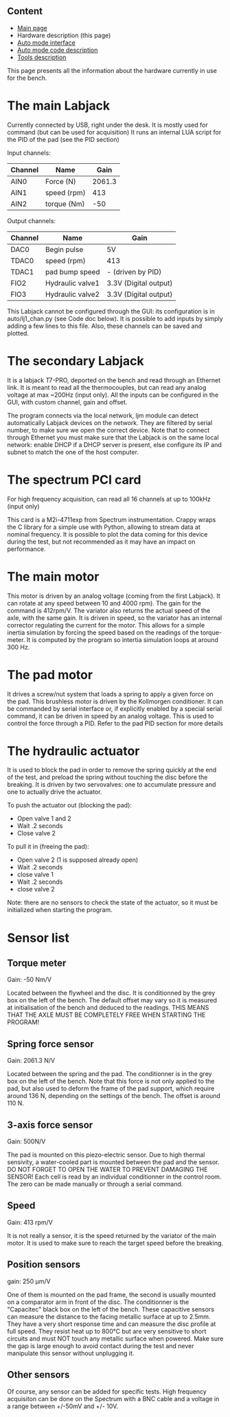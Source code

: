 Content
-------

* [Main page](help.html)
* Hardware description (this page)
* [Auto mode interface](interface.html)
* [Auto mode code description](auto.html)
* [Tools description](tools.html)

This page presents all the information about the hardware currently in use
for the bench.


The main Labjack
================
Currently connected by USB, right under the desk.
It is mostly used for command (but can be used for acquisition)
It runs an internal LUA script for the PID of the pad (see the PID section)

Input channels:

|Channel    |Name       |Gain       |
|-----------|-----------|-----------|
|AIN0       |Force (N)  |2061.3     |
|AIN1       |speed (rpm)|413        |
|AIN2       |torque (Nm)|-50        |

Output channels:

|Channel    |Name            |Gain                   |
|-----------|----------------|-----------------------|
|DAC0       |Begin pulse     |5V                     |
|TDAC0      |speed (rpm)     |413                    |
|TDAC1      |pad bump speed  |- (driven by PID)      |
|FIO2       |Hydraulic valve1|3.3V (Digital output)  |
|FIO3       |Hydraulic valve2|3.3V (Digital output)  |

This Labjack cannot be configured through the GUI: its configuration is
in auto/lj1_chan.py (see Code doc below).
It is possible to add inputs by simply adding a few lines to this file.
Also, these channels can be saved and plotted.


The secondary Labjack
=====================
It is a labjack T7-PRO, deported on the bench and read through an Ethernet link.
It is meant to read all the thermocouples, but can read any analog voltage
at max ~200Hz (input only).
All the inputs can be configured in the GUI, with custom channel, gain and
offset.

The program connects via the local network, ljm module can detect automatically
Labjack devices on the network. They are filtered by serial number, to make
sure we open the correct device. Note that to connect through Ethernet you must
make sure that the Labjack is on the same local network: enable DHCP if a DHCP
server is present, else configure its IP and subnet to match the one of the
host computer.

The spectrum PCI card
=====================
For high frequency acquisition, can read all 16
channels at up to 100kHz (input only)

This card is a M2i-4711exp from Spectrum instrumentation. Crappy wraps the
C library for a simple use with Python, allowing to stream data at nominal
frequency. It is possible to plot the data coming for this device during
the test, but not recommended as it may have an impact on performance.

The main motor
==============
This motor is driven by an analog voltage (coming from the first Labjack).
It can rotate at any speed between 10 and 4000 rpm). The gain for the command
is 412rpm/V. The variator also returns the actual speed of the axle, with
the same gain. It is driven in speed, so the variator has an internal corrector
regulating the current for the motor. This allows for a simple inertia
simulation by forcing the speed based on the readings of the torque-meter.
It is computed by the program so intertia simulation loops at around 300 Hz.

The pad motor
=============
It drives a screw/nut system that loads a spring to apply a given force
on the pad. This brushless motor is driven by the Kollmorgen conditioner.
It can be commanded by serial interface or, if explicitly enabled by a
special serial command, it can be driven in speed by an analog voltage.
This is used to control the force through a PID. Refer to the pad PID section
for more details

The hydraulic actuator
======================
It is used to block the pad in order to remove the spring quickly at the end
of the test, and preload the spring without touching the disc before the
breaking. It is driven by two servovalves: one to accumulate pressure and one
to actually drive the actuator.

To push the actuator out (blocking the pad):

* Open valve 1 and 2
* Wait .2 seconds
* Close valve 2

To pull it in (freeing the pad):

* Open valve 2 (1 is supposed already open)
* Wait .2 seconds
* close valve 1
* Wait .2 seconds
* close valve 2

Note: there are no sensors to check the state of the actuator, so it must
be initialized when starting the program.


Sensor list
===========
Torque meter
------------
Gain: -50 Nm/V

Located between the flywheel and the disc. It is conditionned by the
grey box on the left of the bench. The default offset may vary so
it is measured at initialisation of the bench and deduced to the readings.
THIS MEANS THAT THE AXLE MUST BE COMPLETELY FREE WHEN STARTING THE PROGRAM!

Spring force sensor
-------------------
Gain: 2061.3 N/V

Located between the spring and the pad. The conditionner is in the grey box
on the left of the bench.
Note that this force is not only applied to the pad, but also used to deform
the frame of the pad support, which require around 136 N, depending on the
settings of the bench. The offset is around 110 N.

3-axis force sensor
-------------------
Gain: 500N/V

The pad is mounted on this piezo-electric sensor. Due to high thermal
sensivity, a water-cooled part is mounted between the pad and the sensor.
DO NOT FORGET TO OPEN THE WATER TO PREVENT DAMAGING THE SENSOR!
Each cell is read by an individual conditionner in the control room. The
zero can be made manually or through a serial command.


Speed
-----
Gain: 413 rpm/V

It is not really a sensor, it is the speed returned by the variator of the main
motor. It is used to make sure to reach the target speed before the breaking.

Position sensors
----------------
gain: 250 µm/V

One of them is mounted on the pad frame, the second is usually mounted
on a comparator arm in front of the disc. The conditionner is the
"Capacitec" black box on the left of the bench.
These capacitive sensors can measure the distance to the facing metallic
surface at up to 2.5mm. They have a very short response time and can
measure the disc profile at full speed. They resist heat up to 800°C but
are very sensitive to short circuits and must NOT touch any metallic surface
when powered. Make sure the gap is large enough to avoid contact during the
test and never manipulate this sensor without unplugging it.

Other sensors
-------------
Of course, any sensor can be added for specific tests. High frequency
acquisiton can be done on the Spectrum with a BNC cable and a voltage
in a range between +/-50mV and +/- 10V.
